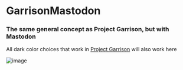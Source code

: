 # GarrisonMastodon
### The same general concept as Project Garrison, but with Mastodon
All dark color choices that work in [Project Garrison](https://github.com/SlippingGittys-Discord-Themes/ProjectGarrison/tree/main/themes/dark) will also work here

![image](https://user-images.githubusercontent.com/76500838/206053082-1ca7f52c-bf14-48b8-bbde-6f49d92c5d9e.png)
